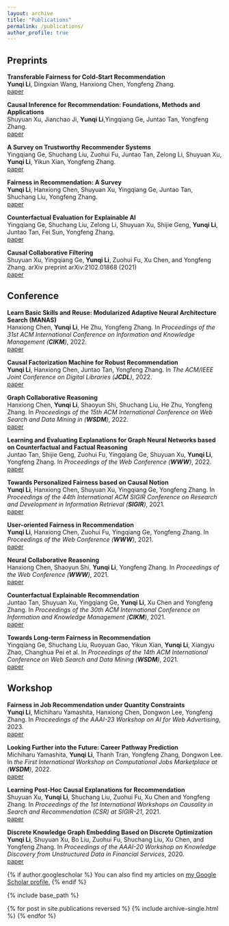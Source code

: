 ```yaml
---
layout: archive
title: "Publications"
permalink: /publications/
author_profile: true
---
```


## Preprints      
**Transferable Fairness for Cold-Start Recommendation**      
**Yunqi Li**, Dingxian Wang, Hanxiong Chen, Yongfeng Zhang.      
[paper](https://arxiv.org/pdf/2301.10665.pdf)

**Causal Inference for Recommendation: Foundations, Methods and Applications**      
Shuyuan Xu, Jianchao Ji, **Yunqi Li**,Yingqiang Ge, Juntao Tan, Yongfeng Zhang.      
[paper](https://arxiv.org/pdf/2301.04016.pdf)

**A Survey on Trustworthy Recommender Systems**      
Yingqiang Ge, Shuchang Liu, Zuohui Fu, Juntao Tan, Zelong Li, Shuyuan Xu, **Yunqi Li**, Yikun Xian, Yongfeng Zhang.       
[paper](https://arxiv.org/pdf/2207.12515.pdf)

**Fairness in Recommendation: A Survey**      
**Yunqi Li**, Hanxiong Chen, Shuyuan Xu, Yingqiang Ge, Juntao Tan, Shuchang Liu, Yongfeng Zhang.      
[paper](https://arxiv.org/pdf/2205.13619.pdf)
 
**Counterfactual Evaluation for Explainable AI**      
Yingqiang Ge, Shuchang Liu, Zelong Li, Shuyuan Xu, Shijie Geng, **Yunqi Li**, Juntao Tan, Fei Sun, Yongfeng Zhang.      
[paper](https://arxiv.org/abs/2109.01962)
  
**Causal Collaborative Filtering**      
Shuyuan Xu, Yingqiang Ge, **Yunqi Li**, Zuohui Fu, Xu Chen, and Yongfeng Zhang. arXiv preprint arXiv:2102.01868 (2021)       
[paper](https://arxiv.org/pdf/2102.01868.pdf)

## Conference    
**Learn Basic Skills and Reuse: Modularized Adaptive Neural Architecture Search (MANAS)**       
Hanxiong Chen, **Yunqi Li**, He Zhu, Yongfeng Zhang. In *Proceedings of the 31st ACM International Conference on Information and Knowledge Management (**CIKM**)*, 2022.       
[paper](https://arxiv.org/pdf/2208.11083.pdf)

**Causal Factorization Machine for Robust Recommendation**       
**Yunqi Li**, Hanxiong Chen, Juntao Tan, Yongfeng Zhang. In *The ACM/IEEE Joint Conference on Digital Libraries (**JCDL**)*, 2022.      
[paper](https://dl.acm.org/doi/pdf/10.1145/3529372.3530921)

**Graph Collaborative Reasoning**       
Hanxiong Chen, **Yunqi Li**, Shaoyun Shi, Shuchang Liu, He Zhu, Yongfeng Zhang. In *Proceedings of the 15th ACM International Conference on Web Search and Data Mining in  (**WSDM**)*, 2022.      
[paper](https://dl.acm.org/doi/pdf/10.1145/3488560.3498410)

**Learning and Evaluating Explanations for Graph Neural Networks based on Counterfactual and Factual Reasoning**       
Juntao Tan, Shijie Geng, Zuohui Fu, Yingqiang Ge, Shuyuan Xu, **Yunqi Li**, Yongfeng Zhang. In *Proceedings of the Web Conference (**WWW**)*, 2022.       
[paper](https://arxiv.org/pdf/2202.08816.pdf)

**Towards Personalized Fairness based on Causal Notion**      
**Yunqi Li**, Hanxiong Chen, Shuyuan Xu, Yingqiang Ge, Yongfeng Zhang. In *Proceedings of the 44th International ACM SIGIR Conference
on Research and Development in Information Retrieval (**SIGIR**)*, 2021.      
[paper](https://dl.acm.org/doi/pdf/10.1145/3404835.3462966)

**User-oriented Fairness in Recommendation**      
**Yunqi Li**, Hanxiong Chen, Zuohui Fu, Yingqiang Ge, Yongfeng Zhang. In *Proceedings of the Web Conference (**WWW**)*, 2021.      
[paper](https://arxiv.org/pdf/2104.10671.pdf)

**Neural Collaborative Reasoning**       
Hanxiong Chen, Shaoyun Shi, **Yunqi Li**, Yongfeng Zhang. In *Proceedings of the Web Conference (**WWW**)*, 2021.      
[paper](https://arxiv.org/pdf/2005.08129.pdf)

**Counterfactual Explainable Recommendation**        
Juntao Tan, Shuyuan Xu, Yingqiang Ge, **Yunqi Li**, Xu Chen and Yongfeng Zhang. In *Proceedings of the 30th ACM International Conference on Information and Knowledge Management (**CIKM**)*, 2021.        
[paper](https://dl.acm.org/doi/pdf/10.1145/3459637.3482420)

**Towards Long-term Fairness in Recommendation**       
Yingqiang Ge, Shuchang Liu, Ruoyuan Gao, Yikun Xian, **Yunqi Li**, Xiangyu Zhao, Changhua Pei et al. In *Proceedings of the 14th ACM International Conference on Web Search and Data Mining (**WSDM**)*, 2021.      
[paper](https://arxiv.org/pdf/2101.03584.pdf)

## Workshop      
**Fairness in Job Recommendation under Quantity Constraints**      
**Yunqi Li**, Michiharu Yamashita, Hanxiong Chen, Dongwon Lee, Yongfeng Zhang. In *Proceedings of the AAAI-23 Workshop on AI for Web Advertising*, 2023.     
[paper](https://pike.psu.edu/publications/aaai23-fair.pdf)

**Looking Further into the Future: Career Pathway Prediction**       
Michiharu Yamashita, **Yunqi Li**, Thanh Tran, Yongfeng Zhang, Dongwon Lee. In *the First International Workshop on Computational Jobs Marketplace at  (**WSDM**)*, 2022.      
[paper](https://pike.psu.edu/publications/wsdmw22.pdf)

**Learning Post-Hoc Causal Explanations for Recommendation**       
Shuyuan Xu, **Yunqi Li**, Shuchang Liu, Zuohui Fu, Xu Chen and Yongfeng Zhang. In *Proceedings of the 1st International Workshops on Causality in Search and Recommendation (CSR) at SIGIR-21*, 2021.     
[paper](https://arxiv.org/pdf/2006.16977.pdf)

**Discrete Knowledge Graph Embedding Based on Discrete Optimization**      
**Yunqi Li**, Shuyuan Xu, Bo Liu, Zuohui Fu, Shuchang Liu, Xu Chen, and Yongfeng Zhang. In *Proceedings of the AAAI-20 Workshop on Knowledge Discovery from Unstructured Data in Financial Services*, 2020.     
[paper](https://aaai-kdf2020.github.io/assets/pdfs/kdf2020_paper_20.pdf)


{% if author.googlescholar %}
  You can also find my articles on <u><a href="{{author.googlescholar}}">my Google Scholar profile</a>.</u>
{% endif %}

{% include base_path %}

{% for post in site.publications reversed %}
  {% include archive-single.html %}
{% endfor %}

